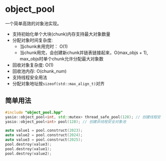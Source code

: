 # object_pool

一个简单高效的对象池实现。

- 支持初始化单个大块(chunk)内存支持最大对象数量
- 分配对象时间复杂度:
  - 当chunk未用完时： O(1)
  - 当chunk用完，会创建新chunk并链表链接起来，O(max_objs + 1), max_objs时单个chunk允许分配最大对象数
- 回收对象复杂度: O(1)
- 回收池内存: O(chunk_num)
- 支持线程安全用法
- 分配对象地址按`sizeof(std::max_align_t)`对齐

## 简单用法

```cpp
#include "object_pool.hpp"
yasio::object_pool<int, std::mutex> thread_safe_pool(128); // 创建线程安全对象池
yasio::object_pool<int> pool(128); // 创建非线程安全对象池

auto value1 = pool.construct(2023);
auto value2 = pool.construct(2024);
auto value3 = pool.construct(2025);
pool.destroy(value3);
pool.destroy(value1);
pool.destroy(value2);

```
